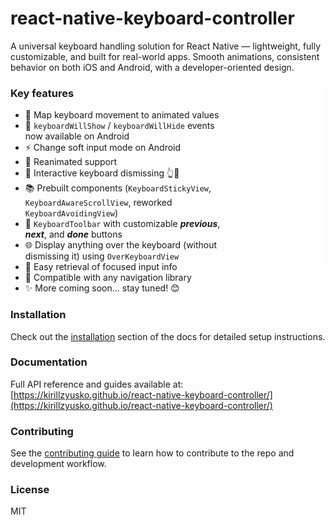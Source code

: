 # react-native-keyboard-controller

A universal keyboard handling solution for React Native — lightweight, fully customizable, and built for real-world apps. Smooth animations, consistent behavior on both iOS and Android, with a developer-oriented design.

<div>
  <img align="right" width="30%" src="./gifs/demo.png?raw=true">
</div>

### Key features

- 🧬 Map keyboard movement to animated values
- 🧪 `keyboardWillShow` / `keyboardWillHide` events now available on Android
- ⚡ Change soft input mode on Android
- 🚀 Reanimated support
- 📱 Interactive keyboard dismissing 👆📱
- 📚 Prebuilt components (`KeyboardStickyView`, `KeyboardAwareScrollView`, reworked `KeyboardAvoidingView`)
- 📐 `KeyboardToolbar` with customizable _**previous**_, _**next**_, and _**done**_ buttons
- 🌐 Display anything over the keyboard (without dismissing it) using `OverKeyboardView`
- 📝 Easy retrieval of focused input info
- 🧭 Compatible with any navigation library
- ✨ More coming soon... stay tuned! 😊

### Installation

Check out the [installation](https://kirillzyusko.github.io/react-native-keyboard-controller/docs/installation) section of the docs for detailed setup instructions.

### Documentation

Full API reference and guides available at:  
[https://kirillzyusko.github.io/react-native-keyboard-controller/](https://kirillzyusko.github.io/react-native-keyboard-controller/)

### Contributing

See the [contributing guide](CONTRIBUTING.md) to learn how to contribute to the repo and development workflow.

### License

MIT
